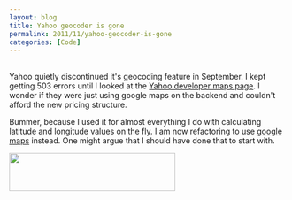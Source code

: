 ```yaml
---
layout: blog
title: Yahoo geocoder is gone
permalink: 2011/11/yahoo-geocoder-is-gone
categories: [Code]
---
```


<br>
Yahoo quietly discontinued it's geocoding feature in September. I kept getting 503 errors until I looked at the <a href="http://developer.yahoo.com/maps/" target="_blank">Yahoo developer maps page</a>. I wonder if they were just using google maps on the backend and couldn't afford the new pricing structure.

Bummer, because I used it for almost everything I do with calculating latitude and longitude values on the fly. I am now refactoring to use <a href="http://code.google.com/apis/maps/faq.html" target="_blank">google maps</a> instead. One might argue that I should have done that to start with.<br>


<a href="http://blog.kristeraxel.com/wp-content/uploads/2011/11/Screen-shot-2011-11-02-at-10.51.10-AM.png"><img src="http://blog.kristeraxel.com/wp-content/uploads/2011/11/Screen-shot-2011-11-02-at-10.51.10-AM-300x69.png" alt="" title="Screen shot 2011-11-02 at 10.51.10 AM" width="300" height="69" class="aligncenter size-medium wp-image-1428" /></a>
